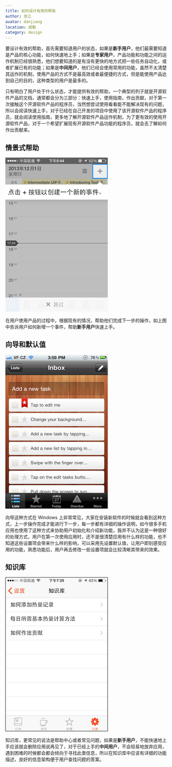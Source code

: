 ```yaml
---
title: 如何设计有效的帮助
author: 但江
avatar: danjiang
location: 成都 
category: design
---
```


要设计有效的帮助，首先需要知道用户的状态，如果是**新手用户**，他们最需要知道是产品的核心功能，如何快速地上手；如果是**专家用户**，产品功能和功能之间的运作机制已经很熟悉，他们想要知道的是有没有更快的地方式把一些任务自动化，或者扩展已有的功能；如果是**中间用户**，他们已经会使用常用的功能，虽然不太清楚其运作的机制，使用产品的方式不是最高效或者最便捷的方式，但是能使用产品达到自己的目的，这种类型的用户是最多的。

只有明白了用户处于什么状态，才能提供有效的帮助，一个典型的列子就是开源软件产品的文档，通常都会分为三部分：快速上手，使用指南，作出贡献，对于第一次接触这个开源软件产品的程序员，当然想尝试使用看看能不能解决现有的问题，所以会阅读快速上手，对于已经在自己开发的项目中使用了该开源软件产品的程序员，就会阅读使用指南，更多地了解开源软件产品运作机制，为了更有效的使用开源软件产品，对于一个希望扩展现有开源软件产品功能的程序员，就会去了解如何作出贡献来。

## 情景式帮助

![Calendar5](/images/calendar5.png)

在用户使用产品的过程中，根据现有的情况，帮助他们完成下一步的操作，如上图中告诉用户如何新增一个事件，帮助**新手用户**快速上手。

## 向导和默认值

![Wunderlist Inbox](/images/wunderlist-inbox.png)

向导这种方式在 Windows 上非常常见，大家在安装新软件的时候就会看到这种方式，上一步操作完成才能进行下一步，每一步都有详细的操作说明，如今很多手机应用也使用了这种方式来协助用户初始化和介绍新功能，我并不认为这是一种很好的处理方式，用户在第一次使用应用时，还不是很清楚应用有什么样的功能，也不知道这些设置项会带来什么样的影响，可以采用先设置默认值，让用户即刻感受应用的功能，熟悉功能后，用户再去修改一些设置项就会比较清晰其带来的效果。

## 知识库

![Calorie](/images/calorie.png)

知识库，更常见的说法是帮助中心或者常见问题，如果是**新手用户**，不能快速地上手应该就会删除应用说再见了，对于已经上手的**中间用户**，不会轻易地放弃应用，遇到困难的时候都会都会倾向于寻找此类信息，所以在知识库中应该有详细的功能描述，良好的信息架构便于用户查找问题的答案。
